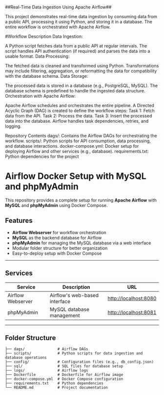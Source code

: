 ##Real-Time Data Ingestion Using Apache Airflow##

This project demonstrates real-time data ingestion by consuming data from a public API, processing it using Python, and storing it in a database. The entire workflow is orchestrated with Apache Airflow.

#Workflow Description
Data Ingestion:

A Python script fetches data from a public API at regular intervals.
The script handles API authentication (if required) and parses the data into a usable format.
Data Processing:

The fetched data is cleaned and transformed using Python.
Transformations may include filtering, aggregation, or reformatting the data for compatibility with the database schema.
Data Storage:

The processed data is stored in a database (e.g., PostgreSQL, MySQL).
The database schema is predefined to handle the ingested data structure.
Orchestration with Apache Airflow:

Apache Airflow schedules and orchestrates the entire pipeline.
A Directed Acyclic Graph (DAG) is created to define the workflow steps:
Task 1: Fetch data from the API.
Task 2: Process the data.
Task 3: Insert the processed data into the database.
Airflow handles task dependencies, retries, and logging.


Repository Contents
dags/: Contains the Airflow DAGs for orchestrating the workflow.
scripts/: Python scripts for API consumption, data processing, and database interactions.
docker-compose.yml: Docker setup for deploying Airflow and other services (e.g., database).
requirements.txt: Python dependencies for the project


# Airflow Docker Setup with MySQL and phpMyAdmin

This repository provides a complete setup for running **Apache Airflow** with **MySQL** and **phpMyAdmin** using Docker Compose.

## Features
- **Airflow Webserver** for workflow orchestration
- **MySQL** as the backend database for Airflow
- **phpMyAdmin** for managing the MySQL database via a web interface
- Modular folder structure for better organization
- Easy-to-deploy setup with Docker Compose

---

## Services

| Service          | Description                        | URL                          |
|-------------------|------------------------------------|------------------------------|
| Airflow Webserver | Airflow's web-based interface     | [http://localhost:8080](http://localhost:8080) |
| phpMyAdmin        | MySQL database management         | [http://localhost:8081](http://localhost:8081) |

---

## Folder Structure

```plaintext
├── dags/               # Airflow DAGs
├── scripts/            # Python scripts for data ingestion and database operations
├── config/             # Configuration files (e.g., db_config.json)
├── sql/                # SQL files for database setup
├── logs/               # Airflow logs
├── Dockerfile          # Dockerfile for Airflow image
├── docker-compose.yml  # Docker Compose configuration
├── requirements.txt    # Python dependencies
└── README.md           # Project documentation








